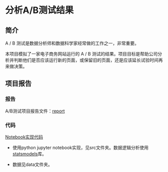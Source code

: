 # 分析A/B测试结果

## 简介

A / B 测试是数据分析师和数据科学家经常做的工作之一，非常重要。

本项目模拟了一家电子商务网站运行的 A / B 测试的结果。项目目标是帮助公司分析并判断他们是否应该运行新的页面，或保留旧的页面，还是应该延长试验时间再来做决策。

## 项目报告

### 报告

A/B测试项目报告文件：[report](report.html)

### 代码

[Notebook实现代码](src/analyze-ab-test-results-notebook-zh-0.ipynb)

- 使用python jupyter notebook实现，见src文件夹。数据逻辑分析使用[statsmodels](https://www.statsmodels.org/stable/index.html)库。

- 数据见data文件夹。